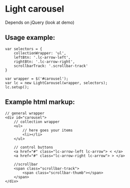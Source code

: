 # Light carousel
Depends on jQuery (look at demo)
## Usage example:

```
var selectors = {
	collectionWrapper: 'ul',
	leftBtn: '.lc-arrow-left',
	rightBtn: '.lc-arrow-right',
	scrollbarTrack: '.scrollbar-track'
}

var wrapper = $('#carousel');
var lc = new LightCarousel(wrapper, selectors);
lc.setup();
```

## Example html markup:

```
// general wrapper
<div id="carousel">
	// collection wrapper
	<ul>
		// here goes your items
		<li></li>
	</ul>

	// control buttons
	<a href="#" class="lc-arrow-left lc-arrow"> < </a>
	<a href="#" class="lc-arrow-right lc-arrow"> > </a>

	//scrollbar
	<span class="scrollbar-track">
		<span class="scrollbar-thumb"></span>
	</span>
</div>
```

